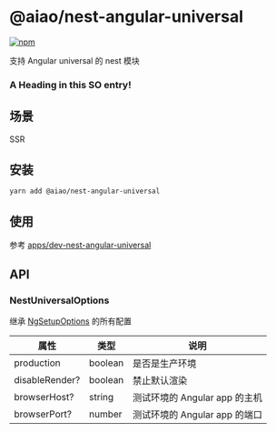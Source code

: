 # @aiao/nest-angular-universal

[![npm][shields-nest-angular-universal]][npm-nest-angular-universal]

支持 Angular universal 的 nest 模块

### <a name="head1234"></a>A Heading in this SO entry!

## 场景

SSR

## 安装

```console
yarn add @aiao/nest-angular-universal
```

## 使用

参考 [apps/dev-nest-angular-universal](/apps/dev-nest-angular-universal)

## API

### NestUniversalOptions

继承 [NgSetupOptions](/libs/universal-fastify-engine#setup-options) 的所有配置

| 属性           | 类型    | 说明                          |
| -------------- | ------- | ----------------------------- |
| production     | boolean | 是否是生产环境                |
| disableRender? | boolean | 禁止默认渲染                  |
| browserHost?   | string  | 测试环境的 Angular app 的主机 |
| browserPort?   | number  | 测试环境的 Angular app 的端口 |

[shields-nest-angular-universal]: https://img.shields.io/npm/v/@aiao/nest-angular-universal?style=flat-square
[npm-nest-angular-universal]: https://www.npmjs.com/@aiao/nest-angular-universal

